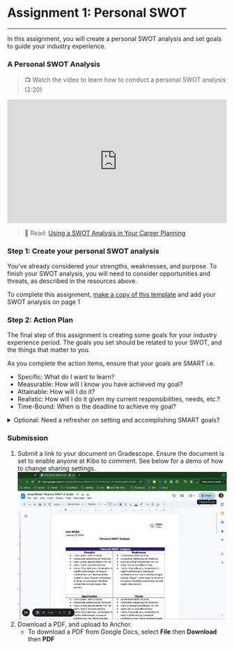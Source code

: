 # Assignment 1: Personal SWOT

---

In this assignment, you will create a personal SWOT analysis and set goals to guide your industry experience. 

### A Personal SWOT Analysis

> 📺 Watch the video to learn how to conduct a personal SWOT analysis (2:20)

 <div style="position: relative; padding-bottom: 56.25%; height: 0;">
  <iframe width="560" height="315" src="https://www.youtube.com/embed/PBOtnyt7BP4?si=rwyI338CDTNqML0X" title="YouTube video player" frameborder="0" allow="accelerometer; autoplay; clipboard-write; encrypted-media; gyroscope; picture-in-picture; web-share" allowfullscreen style="position: absolute; top: 0; left: 0; width: 100%; height: 100%;"></iframe>
</div>

> 📖 Read: [Using a SWOT Analysis in Your Career Planning](https://www.livecareer.com/resources/careers/planning/swot-analysis)

### Step 1: Create your personal SWOT analysis

You’ve already considered your strengths, weaknesses, and purpose. To finish your SWOT analysis, you will need to consider opportunities and threats, as described in the resources above. 

To complete this assignment, [make a copy of this template](https://docs.google.com/document/d/1nfJoGvCFTM7LOusu9GsSE19W7g4fzlg7YtBs5Yo_OSU/copy) and add your SWOT analysis on page 1

### Step 2: Action Plan

The final step of this assignment is creating some goals for your industry experience period. The goals you set should be related to your SWOT, and the things that matter to you. 

As you complete the action items, ensure that your goals are SMART i.e.

- Specific: What do I want to learn?
- Measurable: How will I know you have achieved my goal?
- Attainable:  How will I do it?
- Realistic: How will I do it given my current responsibilities, needs, etc.?
- Time-Bound: When is the deadline to achieve my goal?

<details>
    <summary>Optional: Need a refresher on setting and accomplishing SMART goals?</summary>
    <br>
    - 📺 Watch <a href="https://www.youtube.com/watch?v=XpKvs-apvOs" target="_blank">this video </a> on goal setting<br>
    - 📺 Watch <a href="https://www.youtube.com/watch?v=QXd6jeDElWM" target="_blank"> this video</a> on using habits and systems to achieve your goals
    <br>
</details>

 
### Submission

1. Submit a link to your document on Gradescope. Ensure the document is set to enable anyone at Kibo to comment. See below for a demo of how to change sharing settings. 
     ![Document Sharing](docs-commenting.gif)
2. Download a PDF, and upload to Anchor. 
    - To download a PDF from Google Docs, select **File** then **Download** then **PDF**



